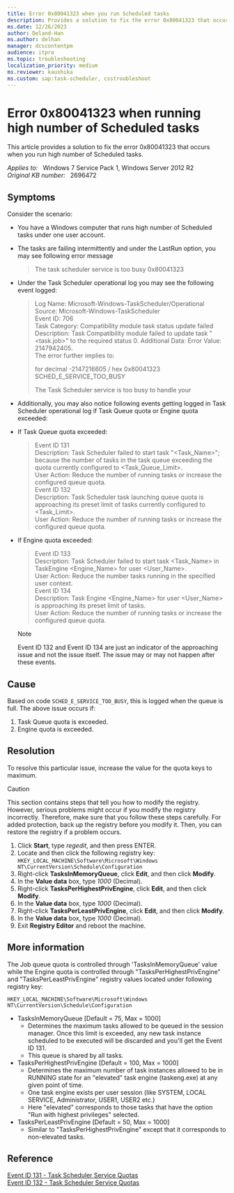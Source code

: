 ```yaml
---
title: Error 0x80041323 when you run Scheduled tasks
description: Provides a solution to fix the error 0x80041323 that occurs when you run high number of Scheduled tasks.
ms.date: 12/26/2023
author: Deland-Han
ms.author: delhan
manager: dcscontentpm
audience: itpro
ms.topic: troubleshooting
localization_priority: medium
ms.reviewer: kaushika
ms.custom: sap:task-scheduler, csstroubleshoot
---
```

# Error 0x80041323 when running high number of Scheduled tasks

This article provides a solution to fix the error 0x80041323 that occurs when you run high number of Scheduled tasks.

_Applies to:_ &nbsp; Windows 7 Service Pack 1, Windows Server 2012 R2  
_Original KB number:_ &nbsp; 2696472

## Symptoms

Consider the scenario:  

- You have a Windows computer that runs high number of Scheduled tasks under one user account.

- The tasks are failing intermittently and under the LastRun option, you may see following error message

     > The task scheduler service is too busy 0x80041323  

- Under the Task Scheduler operational log you may see the following event logged:

    > Log Name: Microsoft-Windows-TaskScheduler/Operational  
    Source: Microsoft-Windows-TaskScheduler  
    Event ID: 706  
    Task Category: Compatibility module task status update failed  
    Description: Task Compatibility module failed to update task "<task.job>" to the required status 0. Additional Data: Error Value: 2147942405.  
    The error further implies to:  
    >
    > for decimal -2147216605 / hex 0x80041323
    > SCHED_E_SERVICE_TOO_BUSY
    >
    > The Task Scheduler service is too busy to handle your  

- Additionally, you may also notice following events getting logged in Task Scheduler operational log if Task Queue quota or Engine quota exceeded:

- If Task Queue quota exceeded:  

    >Event ID 131  
    Description: Task Scheduler failed to start task "<Task_Name>"; because the number of tasks in the task queue exceeding the quota currently configured to <Task_Queue_Limit>.  
    User Action: Reduce the number of running tasks or increase the configured queue quota.  
    Event ID 132  
    Description: Task Scheduler task launching queue quota is approaching its preset limit of tasks currently configured to <Task_Limit>.  
    User Action: Reduce the number of running tasks or increase the configured queue quota.  

- If Engine quota exceeded:  

    > Event ID 133  
    Description: Task Scheduler failed to start task <Task_Name> in TaskEngine <Engine_Name> for user <User_Name>.  
    User Action: Reduce the number tasks running in the specified user context.  
    Event ID 134  
    Description: Task Engine <Engine_Name> for user <User_Name> is approaching its preset limit of tasks.  
    User Action: Reduce the number of running tasks or increase the configured queue quota.  

    > [!Note]
    > Event ID 132 and Event ID 134 are just an indicator of the approaching issue and not the issue itself. The issue may or may not happen after these events.

## Cause

Based on code `SCHED_E_SERVICE_TOO_BUSY`, this is logged when the queue is full. The above issue occurs if:  

1. Task Queue quota is exceeded.
2. Engine quota is exceeded.

## Resolution

To resolve this particular issue, increase the value for the quota keys to maximum.

> [!Caution]
> This section contains steps that tell you how to modify the registry. However, serious problems might occur if you modify the registry incorrectly. Therefore, make sure that you follow these steps carefully. For added protection, back up the registry before you modify it. Then, you can restore the registry if a problem occurs.

1. Click **Start**, type *regedit*, and then press ENTER.
2. Locate and then click the following registry key:
   `HKEY_LOCAL_MACHINE\Software\Microsoft\Windows NT\CurrentVersion\Schedule\Configuration`
3. Right-click **TasksInMemoryQueue**, click **Edit**, and then click **Modify**.
4. In the **Value data** box, type *1000* \(Decimal\).
5. Right-click **TasksPerHighestPrivEngine**, click **Edit**, and then click **Modify**.
6. In the **Value data** box, type *1000* \(Decimal\).
7. Right-click **TasksPerLeastPrivEngine**, click **Edit**, and then click **Modify**.
8. In the **Value data** box, type *1000* \(Decimal\).
9. Exit **Registry Editor** and reboot the machine.

## More information

The Job queue quota is controlled through 'TasksInMemoryQueue' value while the Engine quota is controlled through "TasksPerHighestPrivEngine" and "TasksPerLeastPrivEngine" registry values located under following registry key:  

`HKEY_LOCAL_MACHINE\Software\Microsoft\Windows NT\CurrentVersion\Schedule\Configuration`

- TasksInMemoryQueue [Default = 75, Max = 1000]
  - Determines the maximum tasks allowed to be queued in the session manager. Once this limit is exceeded, any new task instance scheduled to be executed will be discarded and you'll get the Event ID 131.
  - This queue is shared by all tasks.
- TasksPerHighestPrivEngine [Default = 100, Max = 1000]
  - Determines the maximum number of task instances allowed to be in RUNNING state for an "elevated" task engine (taskeng.exe) at any given point of time.
  - One task engine exists per user session (like SYSTEM, LOCAL SERVICE, Administrator, USER1, USER2 etc.)
  - Here "elevated" corresponds to those tasks that have the option "Run with highest privileges" selected.
- TasksPerLeastPrivEngine [Default = 50, Max = 1000]
  - Similar to "TasksPerHighestPrivEngine" except that it corresponds to non-elevated tasks.  

## Reference

[Event ID 131 - Task Scheduler Service Quotas](/previous-versions/windows/it-pro/windows-server-2008-R2-and-2008/dd363733(v=ws.10))  
[Event ID 132 - Task Scheduler Service Quotas](/previous-versions/windows/it-pro/windows-server-2008-R2-and-2008/dd363705(v=ws.10))
